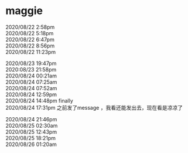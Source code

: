# maggie
2020/08/22 2:58pm  
2020/08/22 5:18pm   
2020/08/22 6:47pm   
2020/08/22 8:56pm   
2020/08/22 11:23pm   

2020/08/23 19:47pm  
2020:08/23 21:58pm  
2020/08/24 00:21am  
2020/08/24 07:25am  
2020/08/24 07:52am  
2020/08/24 12:59pm  
2020/08/24 14:48pm  finally  
2020/08/24 17:31pm 之前发了message ，我看还能发出去，现在看是凉凉了


2020/08/24 21:46pm  
2020/08/25 02:30am  
2020/08/25 12:43pm  
2020/08/25 18:21pm   
2020/08/26 01:20am   

